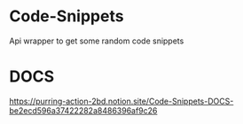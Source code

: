 # Code-Snippets
Api wrapper to get some random code snippets

# DOCS

https://purring-action-2bd.notion.site/Code-Snippets-DOCS-be2ecd596a37422282a8486396af9c26
